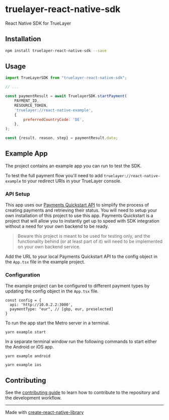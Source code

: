 # truelayer-react-native-sdk
React Native SDK for TrueLayer
## Installation

```sh
npm install truelayer-react-native-sdk --save
```

## Usage

```js
import TrueLayerSDK from "truelayer-react-native-sdk";

// ...

const paymentResult = await TruelayerSDK.startPayment(
    PAYMENT_ID,
    RESOURCE_TOKEN,
    'truelayer://react-native-example',
    {
        preferredCountryCode: 'DE',
    },
);

const {result, reason, step} = paymentResult.data;
```

## Example App
The project contains an example app you can run to test the SDK. 

To test the full payment flow you'll need to add `truelayer://react-native-example` to your redirect URIs in your TrueLayer console.

### API Setup
This app uses our [Payments Quickstart API](https://github.com/TrueLayer/payments-quickstart) to simplify the process of creating payments 
and retrieving their status. You will need to setup your own installation of this project to use this app.
Payments Quickstart is a project that will allow you to instantly get up to speed with SDK integration without a need for your own backend to be ready.

>Beware this project is meant to be used for testing only, and the functionality behind (or at least part of it) will need to be implemented on your own backend service.

Add the URL to your local Payments Quickstart API to the config object in the `App.tsx` file in the example project.

### Configuration
The example project can be configured to different payment types by updating the config object in the `App.tsx` file.

```
const config = {
  api: 'http://10.0.2.2:3000',
  paymentType: "eur", // [gbp, eur, preselected]
}
```

To run the app start the Metro server in a terminal.
```
yarn example start
```

In a separate terminal window run the following commands to start either the Android or iOS app.
```
yarn example android

yarn example ios
```

## Contributing

See the [contributing guide](CONTRIBUTING.md) to learn how to contribute to the repository and the development workflow.

---

Made with [create-react-native-library](https://github.com/callstack/react-native-builder-bob)
